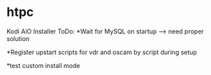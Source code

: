 # htpc
Kodi AiO Installer
ToDo:
*Wait for MySQL on startup --> need proper solution

*Register upstart scripts for vdr and oscam by script during setup

*test custom install mode
